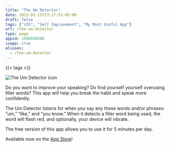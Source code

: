 ```yaml
---
title: "The Um Detector"
date: 2023-01-15T23:17:51-05:00
draft: false
tags: ["iOS", "Self Improvement", "My Most Useful App"]
url: /the-um-detector
type: page
appid: 1566958588
isapp: true
aliases:
  - /the-um-detector
---
```


{{< tags >}}

![The Um Detector icon](/images/the-um-detector-icon.png)

Do you want to improve your speaking? Do find yourself yourself overusing filler words? This app will help you break the habit and speak more confidently.

The Um Detector listens for when you say any these words and/or phrases: “um,” “like,” and “you know.” When it detects a filler word being used, the word will flash red, and optionally, your device will vibrate.

The free version of this app allows you to use it for 5 minutes per day.

Available now on the [App Store](https://apps.apple.com/us/app/the-um-detector/id1566958588)!
